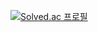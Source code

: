 [![Solved.ac
프로필](http://mazassumnida.wtf/api/v2/generate_badge?boj=jonghyun97)](https://solved.ac/jonghyun97)
